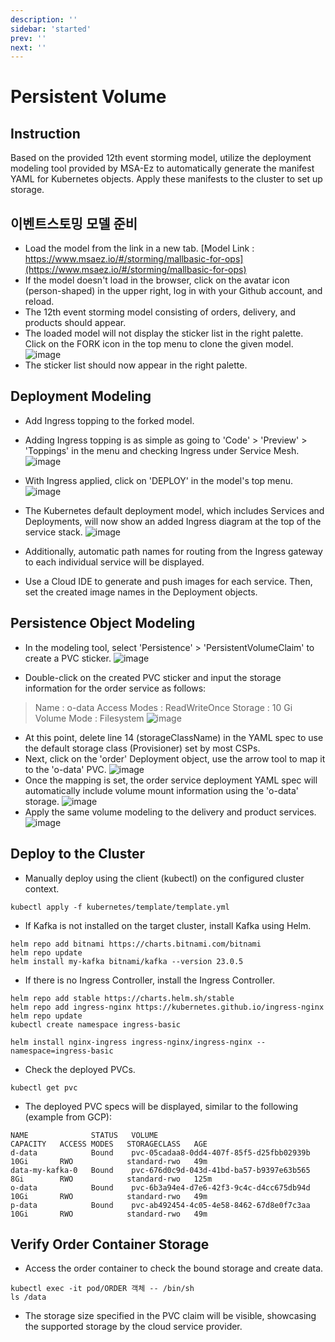 ```yaml
---
description: ''
sidebar: 'started'
prev: ''
next: ''
---
```

# Persistent Volume

## Instruction

Based on the provided 12th event storming model, utilize the deployment modeling tool provided by MSA-Ez to automatically generate the manifest YAML for Kubernetes objects. Apply these manifests to the cluster to set up storage.

## 이벤트스토밍 모델 준비

- Load the model from the link in a new tab.
[Model Link : https://www.msaez.io/#/storming/mallbasic-for-ops](https://www.msaez.io/#/storming/mallbasic-for-ops)
- If the model doesn't load in the browser, click on the avatar icon (person-shaped) in the upper right, log in with your Github account, and reload.
- The 12th event storming model consisting of orders, delivery, and products should appear.
- The loaded model will not display the sticker list in the right palette. Click on the FORK icon in the top menu to clone the given model.
![image](https://github.com/acmexii/demo/assets/35618409/1e16e849-7ae9-4b33-b39c-db4ef0939507)
- The sticker list should now appear in the right palette.


## Deployment Modeling

- Add Ingress topping to the forked model.
- Adding Ingress topping is as simple as going to 'Code' > 'Preview' > 'Toppings' in the menu and checking Ingress under Service Mesh.
![image](https://github.com/acmexii/demo/assets/35618409/a55fc02b-2c67-492e-a233-10aee09d3cee)

- With Ingress applied, click on 'DEPLOY' in the model's top menu.
![image](https://github.com/acmexii/demo/assets/35618409/07d45fce-528a-4261-a1e3-c100e068c6b0)

- The Kubernetes default deployment model, which includes Services and Deployments, will now show an added Ingress diagram at the top of the service stack.
![image](https://github.com/acmexii/demo/assets/35618409/9a3ffc7d-4910-4b6f-b3a7-0178f15abb17)
- Additionally, automatic path names for routing from the Ingress gateway to each individual service will be displayed.

- Use a Cloud IDE to generate and push images for each service. Then, set the created image names in the Deployment objects.



## Persistence Object Modeling

- In the modeling tool, select 'Persistence' > 'PersistentVolumeClaim' to create a PVC sticker.
![image](https://github.com/acmexii/demo/assets/35618409/5d4b0cc8-7159-4aab-ab72-9c424efd896f)

- Double-click on the created PVC sticker and input the storage information for the order service as follows:
> Name : o-data
> Access Modes : ReadWriteOnce
> Storage : 10 Gi
> Volume Mode : Filesystem
![image](https://github.com/acmexii/demo/assets/35618409/298d7014-97f7-4eb8-b5e1-c8949989ca51)
- At this point, delete line 14 (storageClassName) in the YAML spec to use the default storage class (Provisioner) set by most CSPs.
- Next, click on the 'order' Deployment object, use the arrow tool to map it to the 'o-data' PVC.
![image](https://github.com/acmexii/demo/assets/35618409/be3accc4-bda3-473d-8745-3e04eae4c2ac)
- Once the mapping is set, the order service deployment YAML spec will automatically include volume mount information using the 'o-data' storage.
![image](https://github.com/acmexii/demo/assets/35618409/22696b78-e9a3-4b2e-afa9-06845f376174)
- Apply the same volume modeling to the delivery and product services.
![image](https://github.com/acmexii/demo/assets/35618409/e7f9d971-148c-4f7d-a9a0-ea90e3fdf300)


## Deploy to the Cluster

- Manually deploy using the client (kubectl) on the configured cluster context.
```
kubectl apply -f kubernetes/template/template.yml
```
- If Kafka is not installed on the target cluster, install Kafka using Helm.
```
helm repo add bitnami https://charts.bitnami.com/bitnami
helm repo update
helm install my-kafka bitnami/kafka --version 23.0.5
```
- If there is no Ingress Controller, install the Ingress Controller.
```
helm repo add stable https://charts.helm.sh/stable
helm repo add ingress-nginx https://kubernetes.github.io/ingress-nginx
helm repo update
kubectl create namespace ingress-basic

helm install nginx-ingress ingress-nginx/ingress-nginx --namespace=ingress-basic
```

- Check the deployed PVCs.
```
kubectl get pvc 
```
- The deployed PVC specs will be displayed, similar to the following (example from GCP):
```
NAME              STATUS   VOLUME                                     CAPACITY   ACCESS MODES   STORAGECLASS   AGE
d-data            Bound    pvc-05cadaa8-0dd4-407f-85f5-d25fbb02939b   10Gi       RWO            standard-rwo   49m
data-my-kafka-0   Bound    pvc-676d0c9d-043d-41bd-ba57-b9397e63b565   8Gi        RWO            standard-rwo   125m
o-data            Bound    pvc-6b3a94e4-d7e6-42f3-9c4c-d4cc675db94d   10Gi       RWO            standard-rwo   49m
p-data            Bound    pvc-ab492454-4c05-4e58-8462-67d8e0f7c3aa   10Gi       RWO            standard-rwo   49m
```

## Verify Order Container Storage

- Access the order container to check the bound storage and create data.
```
kubectl exec -it pod/ORDER 객체 -- /bin/sh
ls /data
```
- The storage size specified in the PVC claim will be visible, showcasing the supported storage by the cloud service provider.

